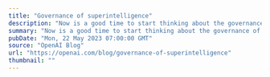 ```yaml
---
title: "Governance of superintelligence"
description: "Now is a good time to start thinking about the governance of superintelligence—future AI systems dramatically more capable than even AGI."
summary: "Now is a good time to start thinking about the governance of superintelligence—future AI systems dramatically more capable than even AGI."
pubDate: "Mon, 22 May 2023 07:00:00 GMT"
source: "OpenAI Blog"
url: "https://openai.com/blog/governance-of-superintelligence"
thumbnail: ""
---
```


